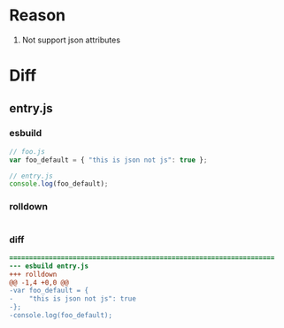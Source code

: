 # Reason
1. Not support json attributes
# Diff
## entry.js
### esbuild
```js
// foo.js
var foo_default = { "this is json not js": true };

// entry.js
console.log(foo_default);
```
### rolldown
```js

```
### diff
```diff
===================================================================
--- esbuild	entry.js
+++ rolldown	
@@ -1,4 +0,0 @@
-var foo_default = {
-    "this is json not js": true
-};
-console.log(foo_default);

```